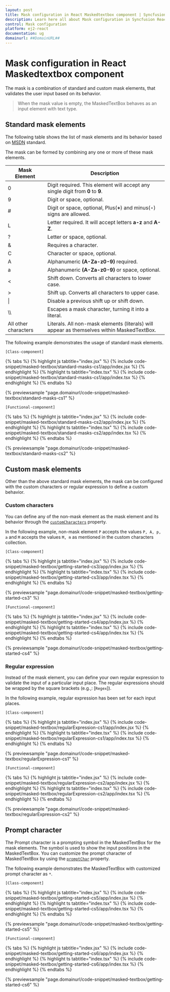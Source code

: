 ```yaml
---
layout: post
title: Mask configuration in React Maskedtextbox component | Syncfusion
description: Learn here all about Mask configuration in Syncfusion React Maskedtextbox component of Syncfusion Essential JS 2 and more.
control: Mask configuration 
platform: ej2-react
documentation: ug
domainurl: ##DomainURL##
---
```


# Mask configuration in React Maskedtextbox component

The mask is a combination of standard and custom mask elements, that validates the user input based on its behavior.

> When the mask value is empty, the MaskedTextBox behaves as an input element with text type.

## Standard mask elements

The following table shows the list of mask elements and its behavior based on [MSDN](https://msdn.microsoft.com/en-us/library/system.windows.forms.maskedtextbox.mask.aspx) standard.

The mask can be formed by combining any one or more of these mask elements.

| Mask Element | Description |
| ------------- | ------------- |
| 0 | Digit required. This element will accept any single digit from **0** to **9**. |
| 9 | Digit or space, optional. |
| # | Digit or space, optional, Plus(**+**) and minus(**-**) signs are allowed. |
| L | Letter required. It will accept letters **a-z** and **A-Z**. |
| ? | Letter or space, optional. |
| & | Requires a character. |
| C | Character or space, optional. |
| A | Alphanumeric **(A-Za-z0-9)** required.|
| a | Alphanumeric **(A-Za-z0-9)** or space, optional. |
| < | Shift down. Converts all characters to lower case. |
| > | Shift up. Converts all characters to upper case. |
| &#124; | Disable a previous shift up or shift down. |
| \\\\ | Escapes a mask character, turning it into a literal. |
| All other characters | Literals. All non-mask elements (literals) will appear as themselves within MaskedTextBox. |

The following example demonstrates the usage of standard mask elements.

`[Class-component]`

{% tabs %}
{% highlight js tabtitle="index.jsx" %}
{% include code-snippet/masked-textbox/standard-masks-cs1/app/index.jsx %}
{% endhighlight %}
{% highlight ts tabtitle="index.tsx" %}
{% include code-snippet/masked-textbox/standard-masks-cs1/app/index.tsx %}
{% endhighlight %}
{% endtabs %}

 {% previewsample "page.domainurl/code-snippet/masked-textbox/standard-masks-cs1" %}

`[Functional-component]`

{% tabs %}
{% highlight js tabtitle="index.jsx" %}
{% include code-snippet/masked-textbox/standard-masks-cs2/app/index.jsx %}
{% endhighlight %}
{% highlight ts tabtitle="index.tsx" %}
{% include code-snippet/masked-textbox/standard-masks-cs2/app/index.tsx %}
{% endhighlight %}
{% endtabs %}

 {% previewsample "page.domainurl/code-snippet/masked-textbox/standard-masks-cs2" %}

## Custom mask elements

Other than the above standard mask elements, the mask can be configured with the custom characters or regular expression to define a custom behavior.

### Custom characters

You can define any of the non-mask element as the mask element and its behavior through the [`customCharacters`](https://ej2.syncfusion.com/react/documentation/api/maskedtextbox#customcharacters) property.

In the following example, non-mask element `P` accepts the values `P, A, p, a` and `M` accepts the values `M, m` as mentioned in the custom characters collection.

`[Class-component]`

{% tabs %}
{% highlight js tabtitle="index.jsx" %}
{% include code-snippet/masked-textbox/getting-started-cs3/app/index.jsx %}
{% endhighlight %}
{% highlight ts tabtitle="index.tsx" %}
{% include code-snippet/masked-textbox/getting-started-cs3/app/index.tsx %}
{% endhighlight %}
{% endtabs %}

 {% previewsample "page.domainurl/code-snippet/masked-textbox/getting-started-cs3" %}

`[Functional-component]`

{% tabs %}
{% highlight js tabtitle="index.jsx" %}
{% include code-snippet/masked-textbox/getting-started-cs4/app/index.jsx %}
{% endhighlight %}
{% highlight ts tabtitle="index.tsx" %}
{% include code-snippet/masked-textbox/getting-started-cs4/app/index.tsx %}
{% endhighlight %}
{% endtabs %}

 {% previewsample "page.domainurl/code-snippet/masked-textbox/getting-started-cs4" %}

### Regular expression

Instead of the mask element, you can define your own regular expression to validate the input of a particular input place.
The regular expressions should be wrapped by the square brackets (e.g.,: [`Regex`]).

In the following example, regular expression has been set for each input places.

`[Class-component]`

{% tabs %}
{% highlight js tabtitle="index.jsx" %}
{% include code-snippet/masked-textbox/regularExpression-cs1/app/index.jsx %}
{% endhighlight %}
{% highlight ts tabtitle="index.tsx" %}
{% include code-snippet/masked-textbox/regularExpression-cs1/app/index.tsx %}
{% endhighlight %}
{% endtabs %}

 {% previewsample "page.domainurl/code-snippet/masked-textbox/regularExpression-cs1" %}

`[Functional-component]`

{% tabs %}
{% highlight js tabtitle="index.jsx" %}
{% include code-snippet/masked-textbox/regularExpression-cs2/app/index.jsx %}
{% endhighlight %}
{% highlight ts tabtitle="index.tsx" %}
{% include code-snippet/masked-textbox/regularExpression-cs2/app/index.tsx %}
{% endhighlight %}
{% endtabs %}

 {% previewsample "page.domainurl/code-snippet/masked-textbox/regularExpression-cs2" %}

## Prompt character

The Prompt character is a prompting symbol in the MaskedTextBox for the mask elements. The symbol is used to show the input positions in the MaskedTextBox. You can customize the prompt character of MaskedTextBox by using the [`promptChar`](https://ej2.syncfusion.com/react/documentation/api/maskedtextbox#promptchar) property.

The following example demonstrates the MaskedTextBox with customized prompt character as `*`.

`[Class-component]`

{% tabs %}
{% highlight js tabtitle="index.jsx" %}
{% include code-snippet/masked-textbox/getting-started-cs5/app/index.jsx %}
{% endhighlight %}
{% highlight ts tabtitle="index.tsx" %}
{% include code-snippet/masked-textbox/getting-started-cs5/app/index.tsx %}
{% endhighlight %}
{% endtabs %}

 {% previewsample "page.domainurl/code-snippet/masked-textbox/getting-started-cs5" %}

`[Functional-component]`

{% tabs %}
{% highlight js tabtitle="index.jsx" %}
{% include code-snippet/masked-textbox/getting-started-cs6/app/index.jsx %}
{% endhighlight %}
{% highlight ts tabtitle="index.tsx" %}
{% include code-snippet/masked-textbox/getting-started-cs6/app/index.tsx %}
{% endhighlight %}
{% endtabs %}

 {% previewsample "page.domainurl/code-snippet/masked-textbox/getting-started-cs6" %}

